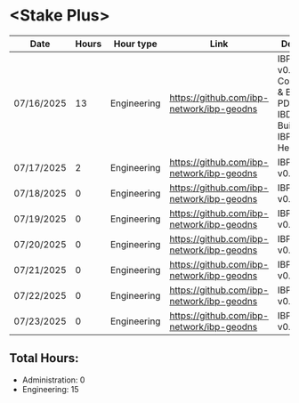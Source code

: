 # \<Stake Plus\>
| Date | Hours | Hour type | Link | Description | 
|---|---|---|---|---|
| 07/16/2025 | 13 | Engineering | https://github.com/ibp-network/ibp-geodns | IBP-GeoDNS v0.4 - IBP Collator (API & Billing PDFs), IBDash Initial Build, IBPMonitor Healthchecks |
| 07/17/2025 | 2 | Engineering | https://github.com/ibp-network/ibp-geodns | IBP-GeoDNS v0.4 -  |
| 07/18/2025 | 0 | Engineering | https://github.com/ibp-network/ibp-geodns | IBP-GeoDNS v0.4 -  |
| 07/19/2025 | 0 | Engineering | https://github.com/ibp-network/ibp-geodns | IBP-GeoDNS v0.4 -  |
| 07/20/2025 | 0 | Engineering | https://github.com/ibp-network/ibp-geodns | IBP-GeoDNS v0.4 -  |
| 07/21/2025 | 0 | Engineering | https://github.com/ibp-network/ibp-geodns | IBP-GeoDNS v0.4 -  |
| 07/22/2025 | 0 | Engineering | https://github.com/ibp-network/ibp-geodns | IBP-GeoDNS v0.4 -  |
| 07/23/2025 | 0 | Engineering | https://github.com/ibp-network/ibp-geodns | IBP-GeoDNS v0.4 -  |

## Total Hours:
- Administration: 0
- Engineering: 15
